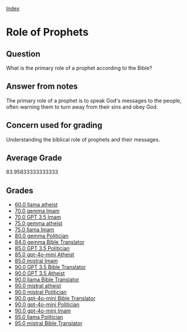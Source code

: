 
[Index](../../index.md)
# Role of Prophets
## Question
What is the primary role of a prophet according to the Bible?

## Answer from notes
The primary role of a prophet is to speak God's messages to the people, often warning them to turn away from their sins and obey God.

## Concern used for grading
Understanding the biblical role of prophets and their messages.

## Average Grade
83.95833333333333

## Grades
 * [60.0 llama atheist](../answers/llama_atheist/Role_of_Prophets.md)
 * [70.0 gemma Imam](../answers/gemma_Imam/Role_of_Prophets.md)
 * [70.0 GPT 3.5 Imam](../answers/GPT_3.5_Imam/Role_of_Prophets.md)
 * [75.0 gemma atheist](../answers/gemma_atheist/Role_of_Prophets.md)
 * [75.0 llama Imam](../answers/llama_Imam/Role_of_Prophets.md)
 * [80.0 gemma Politician](../answers/gemma_Politician/Role_of_Prophets.md)
 * [84.0 gemma Bible Translator](../answers/gemma_Bible_Translator/Role_of_Prophets.md)
 * [85.0 GPT 3.5 Politician](../answers/GPT_3.5_Politician/Role_of_Prophets.md)
 * [85.0 gpt-4o-mini Atheist](../answers/gpt-4o-mini_Atheist/Role_of_Prophets.md)
 * [85.0 mistral Imam](../answers/mistral_Imam/Role_of_Prophets.md)
 * [90.0 GPT 3.5 Bible Translator](../answers/GPT_3.5_Bible_Translator/Role_of_Prophets.md)
 * [90.0 GPT 3.5 Atheist](../answers/GPT_3.5_Atheist/Role_of_Prophets.md)
 * [90.0 llama Bible Translator](../answers/llama_Bible_Translator/Role_of_Prophets.md)
 * [90.0 mistral atheist](../answers/mistral_atheist/Role_of_Prophets.md)
 * [90.0 mistral Politician](../answers/mistral_Politician/Role_of_Prophets.md)
 * [90.0 gpt-4o-mini Bible Translator](../answers/gpt-4o-mini_Bible_Translator/Role_of_Prophets.md)
 * [90.0 gpt-4o-mini Politician](../answers/gpt-4o-mini_Politician/Role_of_Prophets.md)
 * [90.0 gpt-4o-mini Imam](../answers/gpt-4o-mini_Imam/Role_of_Prophets.md)
 * [95.0 llama Politician](../answers/llama_Politician/Role_of_Prophets.md)
 * [95.0 mistral Bible Translator](../answers/mistral_Bible_Translator/Role_of_Prophets.md)
